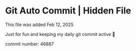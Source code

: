 # Git Auto Commit | Hidden File

This file was added Feb 12, 2025

Just for fun and keeping my daily git commit active 🤪

commit number: 46887
